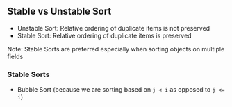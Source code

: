 ## Stable vs Unstable Sort
- Unstable Sort: Relative ordering of duplicate items is not preserved
- Stable Sort: Relative ordering of duplicate items is preserved

Note: Stable Sorts are preferred especially when sorting objects on multiple fields

### Stable Sorts
- Bubble Sort (because we are sorting based on `j < i` as opposed to `j <= i`)
